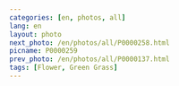 ```yaml
---
categories: [en, photos, all]
lang: en
layout: photo
next_photo: /en/photos/all/P0000258.html
picname: P0000259
prev_photo: /en/photos/all/P0000137.html
tags: [Flower, Green Grass]
---
```

